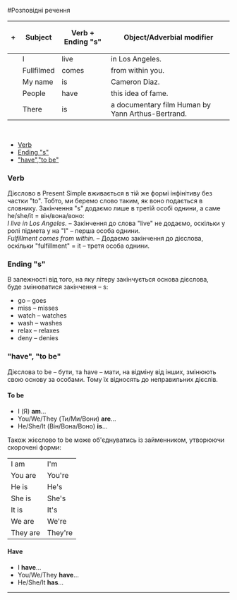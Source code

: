 #Розповідні речення

| <h4>+</h4> |Subject | Verb + Ending "s" | Object/Adverbial modifier |
| -- | -- | -- | --| 
| | I | live | in Los Angeles. |
| | Fullfilmed | comes | from within you. |
| | My name | is | Cameron Diaz. |
| | People | have | this idea of fame. |
| | There | is | a documentary film Human by Yann Arthus-Bertrand. |
<br>

<ul class="nav nav-tabs">
  <li class="active"><a data-toggle="tab" href="#home">Verb</a></li>
  <li><a data-toggle="tab" href="#menu1">Ending "s"</a></li>
  <li><a data-toggle="tab" href="#menu2">"have","to be"</a></li>
</ul>

<div class="tab-content">
  <div id="home" class="tab-pane fade in active">
    <h3>Verb</h3>
    <p>Дієслово в Present Simple вживається в тій же формі інфінітиву без частки <span class="p1">"to"</span>. Тобто, ми беремо слово таким, як воно подається в словнику. Закінчення "s" додаємо лише в третій особі однини, а саме <span class="p1">he/she/it = він/вона/воно:</span><br>
    <i>I live in Los Angeles.</i> – Закінчення до слова <span class="p1">"live"</span> не додаємо, оскільки у ролі підмета у на <span class="p1">"I"</span> – перша особа однини.<br>
    <i>Fulfillment comes from within.</i> – Додаємо закінчення до дієслова, оскільки <span class="p1">"fulfillment"</span> = it – третя особа однини.</p>
  </div>
  <div id="menu1" class="tab-pane fade">
    <h3>Ending "s"</h3>
    <p>В залежності від того, на яку літеру закінчується основа дієслова,<br> буде змінюватися закінчення – s:</p>
   <ul>
   <li>go – go<span class="p1">es</span></li>
   <li>miss – miss<span class="p1">es</span></li>
   <li>watch – watch<span class="p1">es</span></li>
   <li>wash – wash<span class="p1">es</span></li>
   <li>relax – relax<span class="p1">es</span></li>
   <li>deny – den<span class="p1">ies</span></li>
   </ul>
  </div>
  <div id="menu2" class="tab-pane fade">
    <h3>"have", "to be"</h3>
    <p>Дієслова <span class="p1">to be – бути</span>, та <span class="p1">have – мати</span>, на відміну від інших, змінюють свою основу за особами. Тому їх відносять до неправильних дієслів.</p>
    <h4>To be</h4>
    <ul>
    <li>I (Я) <b>am</b>...</li>
    <li>You/We/They (Ти/Ми/Вони) <b>are</b>...</li>
    <li>He/She/It (Він/Вона/Воно) <b>is</b>...</li>
    </ul>
    Також жієслово to be може об'єднуватись із займенником, утворюючи скорочені форми:
        <table>
  <tr>
    <td>I am</td>
    <td>I'm</td> 
  </tr>
   <tr>
    <td>You are</td>
    <td>You're</td> 
  </tr>
  <tr>
    <td>He is</td>
    <td>He's</td> 
  </tr>
  <tr>
    <td>She is</td>
    <td>She's</td> 
  </tr>
    <tr>
    <td>It is</td>
    <td>It's</td> 
  </tr>
   <tr>
    <td>We are</td>
    <td>We're</td> 
  </tr>
  <tr>
    <td>They are</td>
    <td>They're</td> 
  </tr>
</table>
  <h4>Have</h4>
   <ul>
    <li>I <b>have</b>...</li>
    <li>You/We/They <b>have</b>...</li>
    <li>He/She/It <b>has</b>...</li>
    </ul>
  </div>
</div>

<hr>
<br>


